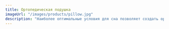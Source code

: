 ```yaml
---
title: Ортопедическая подушка
imageUrl: "/images/products/pillow.jpg"
description: "Наиболее оптимальные условия для сна позволяет создать ортопедическая подушка, обеспечивая прочную и в то же время мягкую поддержку по всей длине шеи. Более того, ортопедическая подушка обладает эффектом незначительного растяжения, что позволяет отдыхать мышцам шеи. Форма подушки повторяет линию шеи, что позволяет сохранять, лежа на спине, физиологический лордоз, а лежа на боку, исключить формирование функционального сколиоза. Та сторона подушки, которая поддерживает шею, имеет небольшую вогнутость, оставляя место для свободного движения плечами. Ортопедическая подушка отличается мягкостью и удобством, что обеспечивает полноценный отдых для шеи и спины и является незаменимым средством профилактики заболеваний позвоночника и суставов, таких как остеохондроз, сколиоз и др"
---
```

